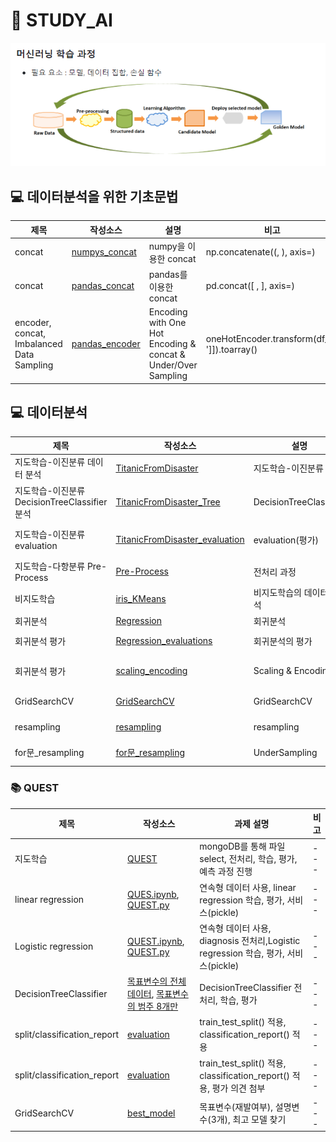 # 📑 STUDY_AI
![](./images/머신러닝%20학습과정.png)

## 💻 데이터분석을 위한 기초문법
| 제목 | 작성소스 | 설명 | 비고 |
|---|---|---|---|
| concat | [numpys_concat](./codes/numpys.py) | numpy을 이용한 concat  | np.concatenate((, ), axis=)|
| concat | [pandas_concat](./codes/pandass.ipynb) | pandas를 이용한 concat  | pd.concat([ , ], axis=)|
| encoder, concat, Imbalanced Data Sampling | [pandas_encoder](./codes/sklearns.ipynb) | Encoding with One Hot Encoding & concat & Under/Over Sampling | oneHotEncoder.transform(df_[[' ']]).toarray()|

## 💻 데이터분석
| 제목 | 작성소스 | 설명 | 비고 |
|---|---|---|---|
| 지도학습-이진분류 데이터 분석 | [TitanicFromDisaster](./codes/MLs/Classifications/TitanicFromDisaster.ipynb) | 지도학습-이진분류  |LogisticRegression |
| 지도학습-이진분류 DecisionTreeClassifier 분석 | [TitanicFromDisaster_Tree](./codes/MLs/Classifications/TitanicFromDisaster_Tree.ipynb) | DecisionTreeClassifier  | plot_tree |
| 지도학습-이진분류 evaluation | [TitanicFromDisaster_evaluation](./codes/MLs/Classifications/TitanicFromDisaster_evaluation.ipynb) |  evaluation(평가) |mean_squared_error(MSE), classification_report,오차 행렬 (confusion_matrix) |
| 지도학습-다항분류 Pre-Process | [Pre-Process](./codes/MLs/Classifications/NSC_BND_M20_DecisionTreeClassifier_preprocess.ipynb) |  전처리 과정 | apply() 활용|
| 비지도학습 | [iris_KMeans](./codes/MLs/Clusterings/iris_KMeans.ipynb) | 비지도학습의 데이터 분석|KMeans, sum of square |
| 회귀분석 | [Regression](./codes/MLs/Regressions/BreastCancerWisconsin_Regression.ipynb) | 회귀분석 |LinearRegression, 서비스 배포 |
| 회귀분석 평가 | [Regression_evaluations](./codes/MLs/Regressions/BreastCancerWisconsin_Regression_evaluations.ipynb) | 회귀분석의 평가 |r2_score, MSE(mean_squared_error) |
| 회귀분석 평가 | [scaling_encoding](./codes/MLs/Classifications/TitanicFromDisaster_scaling_encoding.ipynb) | Scaling & Encoding |Encoding with One Hot Encoding, Scaling - MinMaxScaler |
| GridSearchCV | [GridSearchCV](./codes/MLs/Classifications/NSC_BND_M20_GridSearchCV.ipynb) | GridSearchCV |평가 score, best_score,classification_report |
| resampling | [resampling](./codes/MLs/Classifications/recurrenceOfSurgery_MachineLearning_Normal.ipynb) | resampling |resampling(Over, Under, Combine sampling) |
| for문_resampling | [for문_resampling](./codes/MLs/Classifications/recurrenceOfSurgery_UnderSampling.ipynb) | UnderSampling |fo문을 통한 UnderSampling과 hypertuning |


### 📚 QUEST
| 제목 | 작성소스 | 과제 설명 | 비고 |
|---|---|---|---|
|지도학습|[QUEST](./codes/regression/NSC2_M20_quest.ipynb)| mongoDB를 통해 파일 select, 전처리, 학습, 평가, 예측 과정 진행|---|
|linear regression|[QUES.ipynb](./codes/MLs/Regressions/RecurrenceOfSurgery_quest.ipynb), [QUEST.py](./codes/MLs/Regressions/RecurrenceOfSurgery_quest.py)|연속형 데이터 사용, linear regression 학습, 평가, 서비스(pickle)|---|
|Logistic regression|[QUEST.ipynb](./codes/MLs/Classifications/BreastCancerWisconsinDataSet_quest.ipynb), [QUEST.py](./codes/MLs/Classifications/BreastCancerWisconsinDataSet_quest.py)|연속형 데이터 사용, diagnosis 전처리,Logistic regression 학습, 평가, 서비스(pickle)|---|
|DecisionTreeClassifier|[목표변수의 전체데이터](./codes/MLs/Classifications/NSC_BND_M20_DecisionTreeClassifier_quest.ipynb), [목표변수의 범주 8개만](./codes/MLs/Classifications/NSC_BND_M20_DecisionTreeClassifier_quest_top8.ipynb)|DecisionTreeClassifier 전처리, 학습, 평가|---|
|split/classification_report|[evaluation](./codes/MLs/Classifications/BreastCancerWisconsinDataSet_evaluation_quest.ipynb)|train_test_split() 적용, classification_report() 적용|---|
|split/classification_report|[evaluation](./codes/MLs/Classifications/NSC_BND_M20_evaluation_quest.ipynb)|train_test_split() 적용, classification_report() 적용, 평가 의견 첨부|---|
|GridSearchCV|[best_model](./codes/MLs/Classifications/RecurrenceOfSurgery_FeatureEngin_quest.ipynb)|목표변수(재발여부), 설명변수(3개), 최고 모델 찾기|---|
